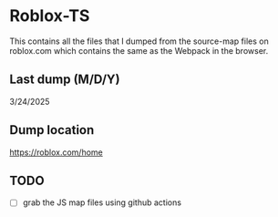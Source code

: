 # Roblox-TS
This contains all the files that I dumped from the source-map files on roblox.com which contains the same as the Webpack in the browser.

## Last dump (M/D/Y)
3/24/2025

## Dump location
https://roblox.com/home

## TODO
- [ ] grab the JS map files using github actions